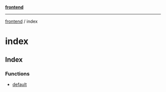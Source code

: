 [**frontend**](../README.md)

***

[frontend](../modules.md) / index

# index

## Index

### Functions

- [default](functions/default.md)
